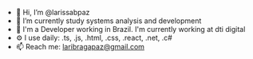 - 👋 Hi, I’m @larissabpaz
- 🌱 I’m currently study systems analysis and development
- 🏢 I'm a Developer working in Brazil. I'm currently working at dti digital
- ⚙️ I use daily: .ts, .js, .html, .css, .react, .net, .c#
- 📫 Reach me: laribragapaz@gmail.com
<!--
**larissabpaz/larissabpaz** is a ✨ _special_ ✨ repository because its `README.md` (this file) appears on your GitHub profile.

- 👋 Hi, I’m @larissabpaz
- 🌱 I’m currently study systems analysis and development
- 🏢 I'm a Developer working in Brazil. I'm currently working at dti digital
- ⚙️ I use daily: .ts, .js, .html, .css, .react, .net, .c#
- 📫 Reach me: laribragapaz@gmail.com
-->
